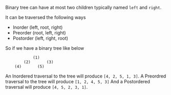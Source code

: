 Binary tree can have at most two children typically named `left` and `right`. 

It can be traversed the following ways
- Inorder (left, root, right)
- Preorder (root, left, right)
- Postorder (left, right, root)

So if we have a binary tree like below
```
            (1)
        (2)       (3)
    (4)       (5)

```
An Inordered traversal to the tree will produce `[4, 2, 5, 1, 3]`. A Preordred traversal to the tree will produce `[1, 2, 4, 5, 3]` And a Postordered traversal will produce `[4, 5, 2, 3, 1]`.